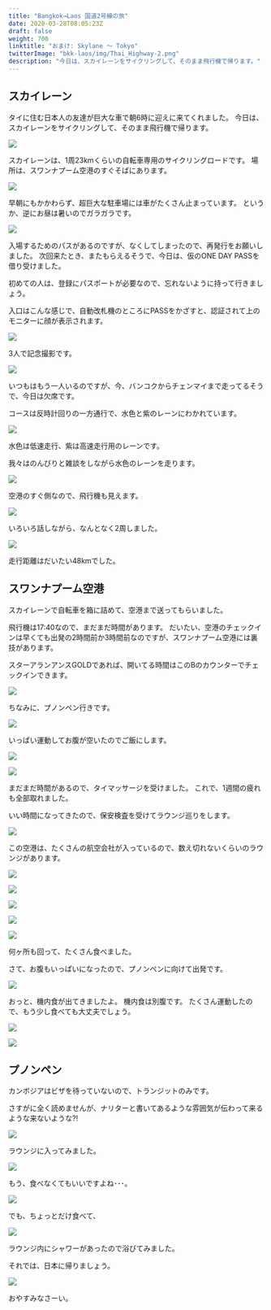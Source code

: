 ```yaml
---
title: "Bangkok→Laos 国道2号線の旅"
date: 2020-03-28T08:05:23Z
draft: false
weight: 700
linktitle: "おまけ: Skylane ～ Tokyo"
twitterImage: "bkk-laos/img/Thai_Highway-2.png"
description: "今日は、スカイレーンをサイクリングして、そのまま飛行機で帰ります。"
---
```

## スカイレーン

タイに住む日本人の友達が巨大な車で朝6時に迎えに来てくれました。
今日は、スカイレーンをサイクリングして、そのまま飛行機で帰ります。

![](../img/img_8229.jpg)

スカイレーンは、1周23kmくらいの自転車専用のサイクリングロードです。
場所は、スワンナプーム空港のすぐそばにあります。

![](../img/img_8232.jpg)

早朝にもかかわらず、超巨大な駐車場には車がたくさん止まっています。
というか、逆にお昼は暑いのでガラガラです。

![](../img/img_8235.jpg)

入場するためのパスがあるのですが、なくしてしまったので、再発行をお願いしました。
次回来たとき、またもらえるそうで、今日は、仮のONE DAY PASSを借り受けました。

初めての人は、登録にパスポートが必要なので、忘れないように持って行きましょう。

入口はこんな感じで、自動改札機のところにPASSをかざすと、認証されて上のモニターに顔が表示されます。

![](../img/img_8238.jpg)

3人で記念撮影です。

![](../img/img_8251.jpg)

いつもはもう一人いるのですが、今、バンコクからチェンマイまで走ってるそうで、今日は欠席です。

コースは反時計回りの一方通行で、水色と紫のレーンにわかれています。

![](../img/img_8239.jpg)

水色は低速走行、紫は高速走行用のレーンです。

我々はのんびりと雑談をしながら水色のレーンを走ります。

![](../img/img_8253.jpg)

空港のすぐ側なので、飛行機も見えます。

![](../img/img_8264.jpg)


いろいろ話しながら、なんとなく2周しました。

![](../img/img_8272.jpg)

走行距離はだいたい48kmでした。

## スワンナプーム空港

スカイレーンで自転車を箱に詰めて、空港まで送ってもらいました。

飛行機は17:40なので、まだまだ時間があります。
だいたい、空港のチェックインは早くても出発の2時間前か3時間前なのですが、スワンナプーム空港には裏技があります。

スターアランアンスGOLDであれば、開いてる時間はこのBのカウンターでチェックインできます。

![](../img/img_8286.jpg)

ちなみに、プノンペン行きです。

![](../img/img_8289.jpg)

いっぱい運動してお腹が空いたのでご飯にします。

![](../img/img_8277.jpg)

![](../img/img_8280.jpg)

まだまだ時間があるので、タイマッサージを受けました。
これで、1週間の疲れも全部取れました。

いい時間になってきたので、保安検査を受けてラウンジ巡りをします。

![](../img/img_8294.jpg)

この空港は、たくさんの航空会社が入っているので、数え切れないくらいのラウンジがあります。

![](../img/img_8295.jpg)

![](../img/img_8296.jpg)

![](../img/img_8297.jpg)

![](../img/img_8298.jpg)

![](../img/img_8299.jpg)

何ヶ所も回って、たくさん食べました。

さて、お腹もいっぱいになったので、プノンペンに向けて出発です。

![](../img/img_8301.jpg)

おっと、機内食が出てきましたよ。
機内食は別腹です。
たくさん運動したので、もう少し食べても大丈夫でしょう。

![](../img/img_8305.jpg)

![](../img/img_8306.jpg)

## プノンペン

カンボジアはビザを待っていないので、トランジットのみです。

さすがに全く読めませんが、ナリターと書いてあるような雰囲気が伝わって来るような来ないような?!

![](../img/img_8308.jpg)

ラウンジに入ってみました。

![](../img/img_8311.jpg)

もう、食べなくてもいいですよね･･･。

![](../img/img_8312.jpg)

でも、ちょっとだけ食べて、

![](../img/img_8313.jpg)

ラウンジ内にシャワーがあったので浴びてみました。

それでは、日本に帰りましょう。

![](../img/img_8317.jpg)

おやすみなさーい。
